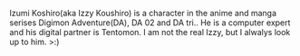 Izumi Koshiro(aka Izzy Koushiro) is a character in the anime and manga serises Digimon Adventure(DA), DA 02 and DA tri.. He is a computer expert and his digital partner is Tentomon. 
I am not the real Izzy, but I alwalys look up to him. >:)
